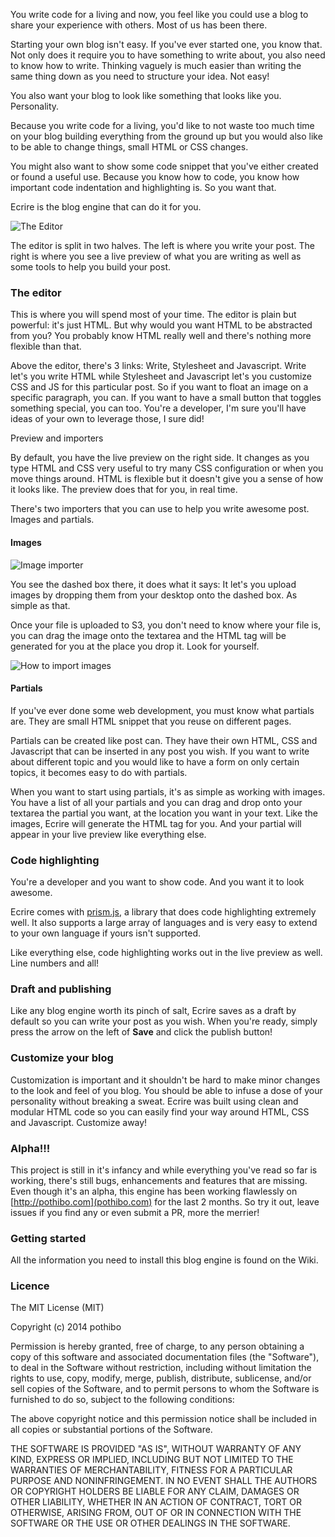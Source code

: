 You write code for a living and now, you feel like you could use a blog to share your experience with others. Most of us has been there.

Starting your own blog isn't easy. If you've ever started one, you know that. Not only does it require you to have something to write about, you also need to know how to write. Thinking vaguely is much easier than writing the same thing down as you need to structure your idea. Not easy!

You also want your blog to look like something that looks like you. Personality.

Because you write code for a living, you'd like to not waste too much time on your blog building everything from the ground up but you would also like to be able to change things, small HTML or CSS changes.

You might also want to show some code snippet that you've either created or found a useful use. Because you know how to code, you know how important code indentation and highlighting is. So you want that.

Ecrire is the blog engine that can do it for you.

![The Editor](https://raw2.github.com/pothibo/ecrire/gh-pages/images/editor.png)

The editor is split in two halves. The left is where you write your post. The right is where you see a live preview of what you are writing as well as some tools to help you build your post.

### The editor

This is where you will spend most of your time. The editor is plain but powerful: it's just HTML. But why would you want HTML to be abstracted from you? You probably know HTML really well and there's nothing more flexible than that.

Above the editor, there's 3 links: Write, Stylesheet and Javascript. Write let's you write HTML while Stylesheet and Javascript let's you customize CSS and JS for this particular post. So if you want to float an image on a specific paragraph, you can. If you want to have a small button that toggles something special, you can too. You're a developer, I'm sure you'll have ideas of your own to leverage those, I sure did!

Preview and importers

By default, you have the live preview on the right side. It changes as you type HTML and CSS very useful to try many CSS configuration or when you move things around. HTML is flexible but it doesn't give you a sense of how it looks like. The preview does that for you, in real time.

There's two importers that you can use to help you write awesome post. Images and partials.

#### Images

![Image importer](https://raw2.github.com/pothibo/ecrire/gh-pages/images/images.png)

You see the dashed box there, it does what it says: It let's you upload images by dropping them from your desktop onto the dashed box. As simple as that.

Once your file is uploaded to S3, you don't need to know where your file is, you can drag the image onto the textarea and the HTML tag will be generated for you at the place you drop it. Look for yourself.

![How to import images](https://raw2.github.com/pothibo/ecrire/gh-pages/images/images.gif)

#### Partials

If you've ever done some web development, you must know what partials are. They are small HTML snippet that you reuse on different pages.

Partials can be created like post can. They have their own HTML, CSS and Javascript that can be inserted in any post you wish. If you want to write about different topic and you would like to have a form on only certain topics, it becomes easy to do with partials.

When you want to start using partials, it's as simple as working with images. You have a list of all your partials and you can drag and drop onto your textarea the partial you want, at the location you want in your text. Like the images, Ecrire will generate the HTML tag for you. And your partial will appear in your live preview like everything else.


### Code highlighting

You're a developer and you want to show code. And you want it to look awesome.

Ecrire comes with <a href="http://prismjs.com/">prism.js</a>, a library that does code highlighting extremely well. It also supports a large array of languages and is very easy to extend to your own language if yours isn't supported.

Like everything else, code highlighting works out in the live preview as well. Line numbers and all!

### Draft and publishing

Like any blog engine worth its pinch of salt, Ecrire saves as a draft by default so you can write your post as you wish. When you're ready, simply press the arrow on the left of **Save** and click the publish button!

### Customize your blog

Customization is important and it shouldn't be hard to make minor changes to the look and feel of you blog. You should be able to infuse a dose of your personality without breaking a sweat. Ecrire was built using clean and modular HTML code so you can easily find your way around HTML, CSS and Javascript. Customize away!


### Alpha!!!

This project is still in it's infancy and while everything you've read so far is working, there's still bugs, enhancements and features that are missing. Even though it's an alpha, this engine has been working flawlessly on [http://pothibo.com](pothibo.com) for the last 2 months. So try it out, leave issues if you find any or even submit a PR, more the merrier!

### Getting started

All the information you need to install this blog engine is found on the Wiki.

### Licence

The MIT License (MIT)

Copyright (c) 2014 pothibo

Permission is hereby granted, free of charge, to any person obtaining a copy
of this software and associated documentation files (the "Software"), to deal
in the Software without restriction, including without limitation the rights
to use, copy, modify, merge, publish, distribute, sublicense, and/or sell
copies of the Software, and to permit persons to whom the Software is
furnished to do so, subject to the following conditions:

The above copyright notice and this permission notice shall be included in
all copies or substantial portions of the Software.

THE SOFTWARE IS PROVIDED "AS IS", WITHOUT WARRANTY OF ANY KIND, EXPRESS OR
IMPLIED, INCLUDING BUT NOT LIMITED TO THE WARRANTIES OF MERCHANTABILITY,
FITNESS FOR A PARTICULAR PURPOSE AND NONINFRINGEMENT. IN NO EVENT SHALL THE
AUTHORS OR COPYRIGHT HOLDERS BE LIABLE FOR ANY CLAIM, DAMAGES OR OTHER
LIABILITY, WHETHER IN AN ACTION OF CONTRACT, TORT OR OTHERWISE, ARISING FROM,
OUT OF OR IN CONNECTION WITH THE SOFTWARE OR THE USE OR OTHER DEALINGS IN
THE SOFTWARE.
